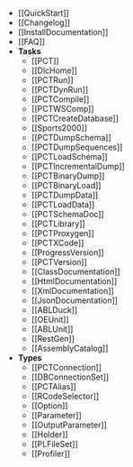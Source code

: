  * [[QuickStart]]
 * [[Changelog]]
 * [[InstallDocumentation]]
 * [[FAQ]]
 * **Tasks**
   * [[PCT]]
   * [[DlcHome]]
   * [[PCTRun]]
   * [[PCTDynRun]]
   * [[PCTCompile]]
   * [[PCTWSComp]]
   * [[PCTCreateDatabase]]
   * [[Sports2000]]
   * [[PCTDumpSchema]]
   * [[PCTDumpSequences]]
   * [[PCTLoadSchema]]
   * [[PCTIncrementalDump]]
   * [[PCTBinaryDump]]
   * [[PCTBinaryLoad]]
   * [[PCTDumpData]]
   * [[PCTLoadData]]
   * [[PCTSchemaDoc]]
   * [[PCTLibrary]]
   * [[PCTProxygen]]
   * [[PCTXCode]]
   * [[ProgressVersion]]
   * [[PCTVersion]]
   * [[ClassDocumentation]]
   * [[HtmlDocumentation]]
   * [[XmlDocumentation]]
   * [[JsonDocumentation]]
   * [[ABLDuck]]
   * [[OEUnit]]
   * [[ABLUnit]]
   * [[RestGen]]
   * [[AssemblyCatalog]]
 * **Types**
   * [[PCTConnection]]
   * [[DBConnectionSet]]
   * [[PCTAlias]]
   * [[RCodeSelector]]
   * [[Option]]
   * [[Parameter]]
   * [[OutputParameter]]
   * [[Holder]]
   * [[PLFileSet]]
   * [[Profiler]]
